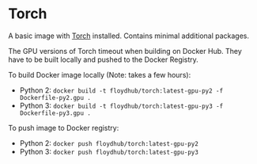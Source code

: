 # Torch

A basic image with [Torch](http://torch.ch/) installed. Contains minimal additional packages.

The GPU versions of Torch timeout when building on Docker Hub. They have to be built locally and pushed to the Docker Registry.

To build Docker image locally (Note: takes a few hours):
* Python 2: `docker build -t floydhub/torch:latest-gpu-py2 -f Dockerfile-py2.gpu .`
* Python 3: `docker build -t floydhub/torch:latest-gpu-py3 -f Dockerfile-py3.gpu .`

To push image to Docker registry:
* Python 2: `docker push floydhub/torch:latest-gpu-py2`
* Python 3: `docker push floydhub/torch:latest-gpu-py3`